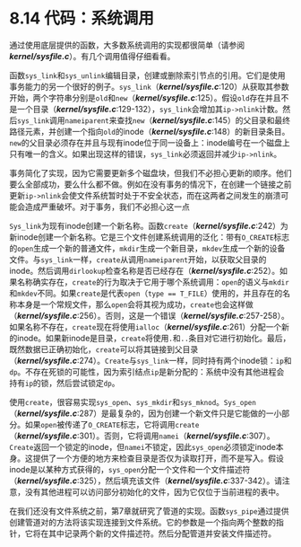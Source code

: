 # 8.14 代码：系统调用

通过使用底层提供的函数，大多数系统调用的实现都很简单（请参阅***kernel/sysfile.c***）。有几个调用值得仔细看看。

函数`sys_link`和`sys_unlink`编辑目录，创建或删除索引节点的引用。它们是使用事务能力的另一个很好的例子。`sys_link`（***kernel/sysfile.c***:120）从获取其参数开始，两个字符串分别是`old`和`new`（***kernel/sysfile.c***:125）。假设`old`存在并且不是一个目录（***kernel/sysfile.c***:129-132），`sys_link`会增加其`ip->nlink`计数。然后`sys_link`调用`nameiparent`来查找`new`（***kernel/sysfile.c***:145）的父目录和最终路径元素，并创建一个指向`old`的inode（***kernel/sysfile.c***:148）的新目录条目。`new`的父目录必须存在并且与现有inode位于同一设备上：inode编号在一个磁盘上只有唯一的含义。如果出现这样的错误，`sys_link`必须返回并减少`ip->nlink`。

事务简化了实现，因为它需要更新多个磁盘块，但我们不必担心更新的顺序。他们要么全部成功，要么什么都不做。例如在没有事务的情况下，在创建一个链接之前更新`ip->nlink`会使文件系统暂时处于不安全状态，而在这两者之间发生的崩溃可能会造成严重破坏。对于事务，我们不必担心这一点

`Sys_link`为现有inode创建一个新名称。函数`create`（***kernel/sysfile.c***:242）为新inode创建一个新名称。它是三个文件创建系统调用的泛化：带有`O_CREATE`标志的`open`生成一个新的普通文件，`mkdir`生成一个新目录，`mkdev`生成一个新的设备文件。与`sys_link`一样，`create`从调用`nameiparent`开始，以获取父目录的inode。然后调用`dirlookup`检查名称是否已经存在（***kernel/sysfile.c***:252）。如果名称确实存在，`create`的行为取决于它用于哪个系统调用：`open`的语义与`mkdir`和`mkdev`不同。如果`create`是代表`open`（`type == T_FILE`）使用的，并且存在的名称本身是一个常规文件，那么`open`会将其视为成功，`create`也会这样做（***kernel/sysfile.c***:256）。否则，这是一个错误（***kernel/sysfile.c***:257-258）。如果名称不存在，`create`现在将使用`ialloc`（***kernel/sysfile.c***:261）分配一个新的inode。如果新inode是目录，`create`将使用`.`和`..`条目对它进行初始化。最后，既然数据已正确初始化，`create`可以将其链接到父目录（***kernel/sysfile.c***:274）。`Create`与`sys_link`一样，同时持有两个inode锁：`ip`和`dp`。不存在死锁的可能性，因为索引结点`ip`是新分配的：系统中没有其他进程会持有`ip`的锁，然后尝试锁定`dp`。

使用`create`，很容易实现`sys_open`、`sys_mkdir`和`sys_mknod`。`Sys_open`（***kernel/sysfile.c***:287）是最复杂的，因为创建一个新文件只是它能做的一小部分。如果`open`被传递了`O_CREATE`标志，它将调用`create`（***kernel/sysfile.c***:301）。否则，它将调用`namei`（***kernel/sysfile.c***:307）。`Create`返回一个锁定的inode，但`namei`不锁定，因此`sys_open`必须锁定inode本身。这提供了一个方便的地方来检查目录是否仅为读取打开，而不是写入。假设inode是以某种方式获得的，`sys_open`分配一个文件和一个文件描述符（***kernel/sysfile.c***:325），然后填充该文件（***kernel/sysfile.c***:337-342）。请注意，没有其他进程可以访问部分初始化的文件，因为它仅位于当前进程的表中。

在我们还没有文件系统之前，第7章就研究了管道的实现。函数`sys_pipe`通过提供创建管道对的方法将该实现连接到文件系统。它的参数是一个指向两个整数的指针，它将在其中记录两个新的文件描述符。然后分配管道并安装文件描述符。